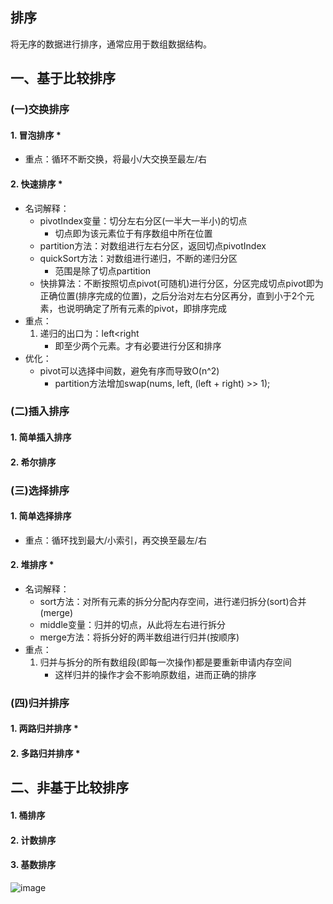 ## 排序
将无序的数据进行排序，通常应用于数组数据结构。

## 一、基于比较排序
### (一)交换排序
#### 1. 冒泡排序 *
 - 重点：循环不断交换，将最小/大交换至最左/右

#### 2. 快速排序 *
 - 名词解释：
    - pivotIndex变量：切分左右分区(一半大一半小)的切点
        - 切点即为该元素位于有序数组中所在位置
    - partition方法：对数组进行左右分区，返回切点pivotIndex
    - quickSort方法：对数组进行递归，不断的递归分区
        - 范围是除了切点partition
    - 快排算法：不断按照切点pivot(可随机)进行分区，分区完成切点pivot即为正确位置(排序完成的位置)，之后分治对左右分区再分，直到小于2个元素，也说明确定了所有元素的pivot，即排序完成
 - 重点：
    1. 递归的出口为：left<right
        - 即至少两个元素。才有必要进行分区和排序
 - 优化：
    - pivot可以选择中间数，避免有序而导致O(n^2)
        - partition方法增加swap(nums, left, (left + right) >> 1);

### (二)插入排序
#### 1. 简单插入排序
#### 2. 希尔排序

### (三)选择排序
#### 1. 简单选择排序
 - 重点：循环找到最大/小索引，再交换至最左/右

#### 2. 堆排序 *
 - 名词解释：
    - sort方法：对所有元素的拆分分配内存空间，进行递归拆分(sort)合并(merge)
    - middle变量：归并的切点，从此将左右进行拆分
    - merge方法：将拆分好的两半数组进行归并(按顺序)
 - 重点：
    1. 归并与拆分的所有数组段(即每一次操作)都是要重新申请内存空间
        - 这样归并的操作才会不影响原数组，进而正确的排序

### (四)归并排序
#### 1. 两路归并排序 *
#### 2. 多路归并排序 *

## 二、非基于比较排序
#### 1. 桶排序
#### 2. 计数排序
#### 3. 基数排序

![image](http://note.youdao.com/yws/res/34148/4654C3B114D242A1890861DCAAA11728)